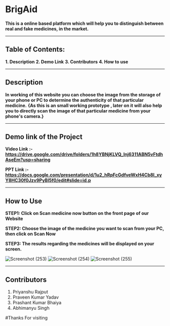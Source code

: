 # BrigAid
**This is a online based platform which will help you to distinguish between real and fake medicines, in the market.**

-----------------------------------------------------------------------------------------------------------------------

## Table of Contents:
**1. Description**
**2. Demo Link**
**3. Contributors**
**4. How to use**

------------------------------------------------------------------------------------------------------------------------
## Description
**In working of this website you can choose the image from the storage of your phone or PC to determine the authenticity of that particular medicine.**
**{As this is an small working prototype , later on it will also help you to directly scan the image of that particular medicine from your phone's camera.}**

---------------------------------------------------------------------------------------------------------------------------

## Demo link of the Project
**Video Link
:- https://drive.google.com/drive/folders/1h8YBNjKLVQ_lnj6311ABN5vFtdhAseEm?usp=sharing** 

**PPT Link
:- https://docs.google.com/presentation/d/1u2_hRpFcGdfveWxH4Cb8I_xyY8HC30f0Jzv9PyBl5f0/edit#slide=id.p**

------------------------------------------------------------------------------------------------------------------------

## How to Use 
**STEP1: Click on Scan medicine now button on the front page of our Website** 

**STEP2: Choose the image of the medicine you want to scan from your PC, then click on Scan Now** 

**STEP3: The results regarding the medicines will be displayed on your screen.** 

![Screenshot (253)](https://user-images.githubusercontent.com/78435208/120807097-35ce1880-c565-11eb-9fa5-99e624742626.png)
![Screenshot (254)](https://user-images.githubusercontent.com/78435208/120807114-39619f80-c565-11eb-9a8e-b0e58744d3fa.png)
![Screenshot (255)](https://user-images.githubusercontent.com/78435208/120807117-39fa3600-c565-11eb-9bf5-20222fbea1c1.png)

----------------------------------------------------------------------------------------------------------------------------

## Contributors
1. Priyanshu Rajput
2. Praveen Kumar Yadav
3. Prashant Kumar Bhaiya
4. Abhimanyu Singh

#Thanks For visiting
